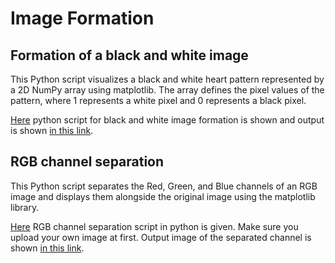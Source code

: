 # Image Formation
## Formation of a black and white image
This Python script visualizes a black and white heart pattern represented by a 2D NumPy array using matplotlib. The array defines the pixel values of the pattern, where 1 represents a white pixel and 0 represents a black pixel.

[Here](https://github.com/Israt-Jahan-Shonom/Image-formation/blob/main/Black_white_image.py) python script for black and white image formation is shown and output is shown [in this link](https://github.com/Israt-Jahan-Shonom/Image-formation/blob/main/gray-heart.png).
## RGB channel separation
This Python script separates the Red, Green, and Blue channels of an RGB image and displays them alongside the original image using the matplotlib library.

[Here](https://github.com/Israt-Jahan-Shonom/Image-formation/blob/main/RGB_band_separation.py) RGB channel separation script in python is given. Make sure you upload your own image at first. Output image of the separated channel is shown [in this link](https://github.com/Israt-Jahan-Shonom/Image-formation/blob/main/separated_R_G_B.png).
